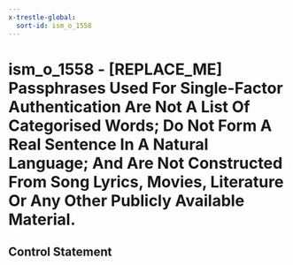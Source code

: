 ```yaml
---
x-trestle-global:
  sort-id: ism_o_1558
---
```


# ism_o_1558 - \[REPLACE_ME\] Passphrases Used For Single-Factor Authentication Are Not A List Of Categorised Words; Do Not Form A Real Sentence In A Natural Language; And Are Not Constructed From Song Lyrics, Movies, Literature Or Any Other Publicly Available Material.

## Control Statement
